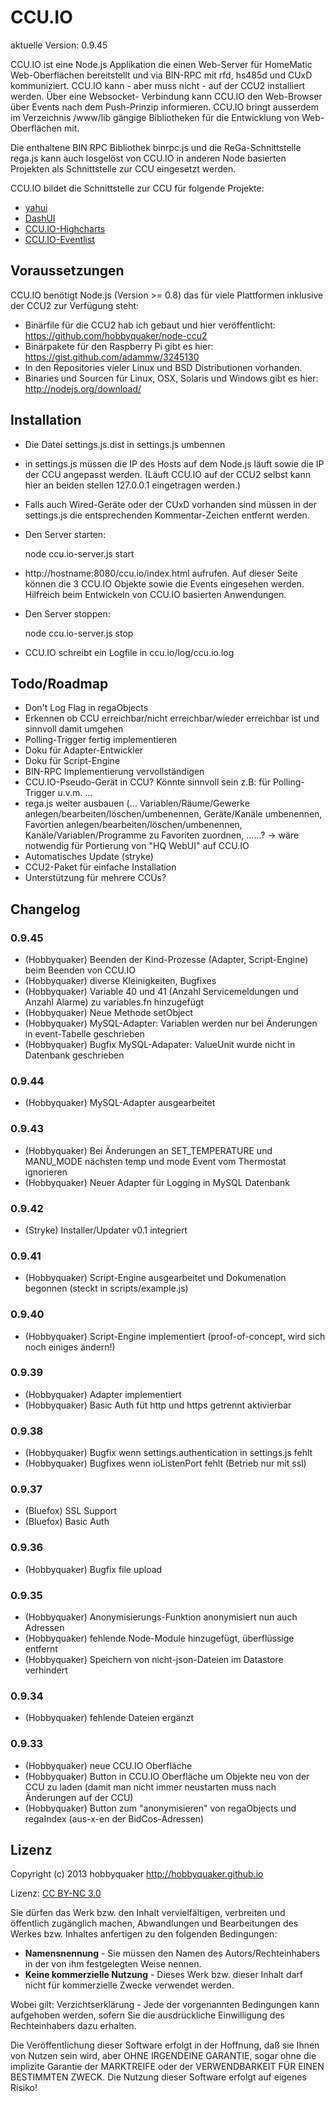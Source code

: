 CCU.IO
======

aktuelle Version: 0.9.45

CCU.IO ist eine Node.js Applikation die einen Web-Server für HomeMatic Web-Oberflächen bereitstellt und via BIN-RPC mit
rfd, hs485d und CUxD kommuniziert. CCU.IO kann - aber muss nicht - auf der CCU2 installiert werden. Über eine Websocket-
Verbindung kann CCU.IO den Web-Browser über Events nach dem Push-Prinzip informieren. CCU.IO bringt ausserdem im Verzeichnis
/www/lib gängige Bibliotheken für die Entwicklung von Web-Oberflächen mit.

Die enthaltene BIN RPC Bibliothek binrpc.js und die ReGa-Schnittstelle rega.js kann auch losgelöst von CCU.IO in anderen
Node basierten Projekten als Schnittstelle zur CCU eingesetzt werden.

CCU.IO bildet die Schnittstelle zur CCU für folgende Projekte:

* [yahui](https://github.com/hobbyquaker/yahui)
* [DashUI](https://github.com/hobbyquaker/DashUI)
* [CCU.IO-Highcharts](https://github.com/hobbyquaker/CCU-IO-Highcharts)
* [CCU.IO-Eventlist](https://github.com/GermanBluefox/CCU-IO.Eventlist)

## Voraussetzungen

CCU.IO benötigt Node.js (Version >= 0.8) das für viele Plattformen inklusive der CCU2 zur Verfügung steht:
* Binärfile für die CCU2 hab ich gebaut und hier veröffentlicht: https://github.com/hobbyquaker/node-ccu2
* Binärpakete für den Raspberry Pi gibt es hier: https://gist.github.com/adammw/3245130
* In den Repositories vieler Linux und BSD Distributionen vorhanden.
* Binaries und Sourcen für Linux, OSX, Solaris und Windows gibt es hier: http://nodejs.org/download/

## Installation

* Die Datei settings.js.dist in settings.js umbennen
* in settings.js müssen die IP des Hosts auf dem Node.js läuft sowie die IP der CCU angepasst werden. (Läuft CCU.IO auf
der CCU2 selbst kann hier an beiden stellen 127.0.0.1 eingetragen werden.)
* Falls auch Wired-Geräte oder der CUxD vorhanden sind müssen in der settings.js die entsprechenden Kommentar-Zeichen entfernt werden.
* Den Server starten:

    node ccu.io-server.js start

* http://hostname:8080/ccu.io/index.html aufrufen. Auf dieser Seite können die 3 CCU.IO Objekte sowie die Events
eingesehen werden. Hilfreich beim Entwickeln von CCU.IO basierten Anwendungen.

* Den Server stoppen:

    node ccu.io-server.js stop

* CCU.IO schreibt ein Logfile in ccu.io/log/ccu.io.log

## Todo/Roadmap

* Don't Log Flag in regaObjects
* Erkennen ob CCU erreichbar/nicht erreichbar/wieder erreichbar ist und sinnvoll damit umgehen
* Polling-Trigger fertig implementieren
* Doku für Adapter-Entwickler
* Doku für Script-Engine
* BIN-RPC Implementierung vervollständigen
* CCU.IO-Pseudo-Gerät in CCU? Könnte sinnvoll sein z.B: für Polling-Trigger u.v.m. ...
* rega.js weiter ausbauen (... Variablen/Räume/Gewerke anlegen/bearbeiten/löschen/umbenennen, Geräte/Kanäle umbenennen, Favortien anlegen/bearbeiten/löschen/umbenennen, Kanäle/Variablen/Programme zu Favoriten zuordnen, ......? -> wäre notwendig für Portierung von "HQ WebUI" auf CCU.IO
* Automatisches Update (stryke)
* CCU2-Paket für einfache Installation
* Unterstützung für mehrere CCUs?

## Changelog

### 0.9.45

* (Hobbyquaker) Beenden der Kind-Prozesse (Adapter, Script-Engine) beim Beenden von CCU.IO
* (Hobbyquaker) diverse Kleinigkeiten, Bugfixes
* (Hobbyquaker) Variable 40 und 41 (Anzahl Servicemeldungen und Anzahl Alarme) zu variables.fn hinzugefügt
* (Hobbyquaker) Neue Methode setObject
* (Hobbyquaker) MySQL-Adapter: Variablen werden nur bei Änderungen in event-Tabelle geschrieben
* (Hobbyquaker) Bugfix MySQL-Adapater: ValueUnit wurde nicht in Datenbank geschrieben

### 0.9.44
* (Hobbyquaker) MySQL-Adapter ausgearbeitet

### 0.9.43
* (Hobbyquaker) Bei Änderungen an SET_TEMPERATURE und MANU_MODE nächsten temp und mode Event vom Thermostat ignorieren
* (Hobbyquaker) Neuer Adapter für Logging in MySQL Datenbank

### 0.9.42
* (Stryke) Installer/Updater v0.1 integriert

### 0.9.41

* (Hobbyquaker) Script-Engine ausgearbeitet und Dokumenation begonnen (steckt in scripts/example.js)

### 0.9.40

* (Hobbyquaker) Script-Engine implementiert (proof-of-concept, wird sich noch einiges ändern!)

### 0.9.39

* (Hobbyquaker) Adapter implementiert
* (Hobbyquaker) Basic Auth füt http und https getrennt aktivierbar

### 0.9.38

* (Hobbyquaker) Bugfix wenn settings.authentication in settings.js fehlt
* (Hobbyquaker) Bugfixes wenn ioListenPort fehlt (Betrieb nur mit ssl)

### 0.9.37

* (Bluefox) SSL Support
* (Bluefox) Basic Auth

### 0.9.36

* (Hobbyquaker) Bugfix file upload

### 0.9.35

* (Hobbyquaker) Anonymisierungs-Funktion anonymisiert nun auch Adressen
* (Hobbyquaker) fehlende Node-Module hinzugefügt, überflüssige entfernt
* (Hobbyquaker) Speichern von nicht-json-Dateien im Datastore verhindert

### 0.9.34

* (Hobbyquaker) fehlende Dateien ergänzt

### 0.9.33

* (Hobbyquaker) neue CCU.IO Oberfläche
* (Hobbyquaker) Button in CCU.IO Oberfläche um Objekte neu von der CCU zu laden (damit man nicht immer neustarten muss nach Änderungen auf der CCU)
* (Hobbyquaker) Button zum "anonymisieren" von regaObjects und regaIndex (aus-x-en der BidCos-Adressen)


## Lizenz

Copyright (c) 2013 hobbyquaker http://hobbyquaker.github.io

Lizenz: [CC BY-NC 3.0](http://creativecommons.org/licenses/by-nc/3.0/de/)

Sie dürfen das Werk bzw. den Inhalt vervielfältigen, verbreiten und öffentlich zugänglich machen,
Abwandlungen und Bearbeitungen des Werkes bzw. Inhaltes anfertigen zu den folgenden Bedingungen:
  * **Namensnennung** - Sie müssen den Namen des Autors/Rechteinhabers in der von ihm festgelegten Weise nennen.
  * **Keine kommerzielle Nutzung** - Dieses Werk bzw. dieser Inhalt darf nicht für kommerzielle Zwecke verwendet werden.

Wobei gilt:
Verzichtserklärung - Jede der vorgenannten Bedingungen kann aufgehoben werden, sofern Sie die ausdrückliche Einwilligung des Rechteinhabers dazu erhalten.

Die Veröffentlichung dieser Software erfolgt in der Hoffnung, daß sie Ihnen von Nutzen sein wird, aber OHNE IRGENDEINE GARANTIE, sogar ohne die implizite Garantie der MARKTREIFE oder der VERWENDBARKEIT FÜR EINEN BESTIMMTEN ZWECK. Die Nutzung dieser Software erfolgt auf eigenes Risiko!
